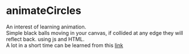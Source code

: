 # animateCircles
An interest of learning animation.\
Simple black balls moving in your canvas, if collided at any edge they will reflect back. using js and HTML.\
A lot in a short time can be learned from this [link](https://www.youtube.com/watch?v=EO6OkltgudE&list=PLpPnRKq7eNW3We9VdCfx9fprhqXHwTPXL)

